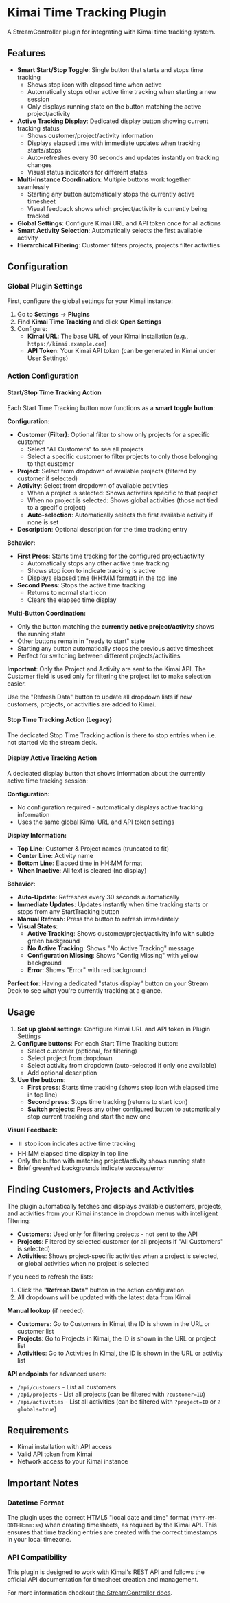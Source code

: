 # Kimai Time Tracking Plugin

A StreamController plugin for integrating with Kimai time tracking system.

## Features

- **Smart Start/Stop Toggle**: Single button that starts and stops time tracking
  - Shows stop icon with elapsed time when active
  - Automatically stops other active time tracking when starting a new session
  - Only displays running state on the button matching the active project/activity
- **Active Tracking Display**: Dedicated display button showing current tracking status
  - Shows customer/project/activity information
  - Displays elapsed time with immediate updates when tracking starts/stops
  - Auto-refreshes every 30 seconds and updates instantly on tracking changes
  - Visual status indicators for different states
- **Multi-Instance Coordination**: Multiple buttons work together seamlessly
  - Starting any button automatically stops the currently active timesheet
  - Visual feedback shows which project/activity is currently being tracked
- **Global Settings**: Configure Kimai URL and API token once for all actions
- **Smart Activity Selection**: Automatically selects the first available activity
- **Hierarchical Filtering**: Customer filters projects, projects filter activities

## Configuration

### Global Plugin Settings

First, configure the global settings for your Kimai instance:

1. Go to **Settings** → **Plugins**
2. Find **Kimai Time Tracking** and click **Open Settings**
3. Configure:
   - **Kimai URL**: The base URL of your Kimai installation (e.g., `https://kimai.example.com`)
   - **API Token**: Your Kimai API token (can be generated in Kimai under User Settings)

### Action Configuration

#### Start/Stop Time Tracking Action

Each Start Time Tracking button now functions as a **smart toggle button**:

**Configuration:**
- **Customer (Filter)**: Optional filter to show only projects for a specific customer
  - Select "All Customers" to see all projects
  - Select a specific customer to filter projects to only those belonging to that customer
- **Project**: Select from dropdown of available projects (filtered by customer if selected)
- **Activity**: Select from dropdown of available activities
  - When a project is selected: Shows activities specific to that project
  - When no project is selected: Shows global activities (those not tied to a specific project)
  - **Auto-selection**: Automatically selects the first available activity if none is set
- **Description**: Optional description for the time tracking entry

**Behavior:**
- **First Press**: Starts time tracking for the configured project/activity
  - Automatically stops any other active time tracking
  - Shows stop icon to indicate tracking is active
  - Displays elapsed time (HH:MM format) in the top line
- **Second Press**: Stops the active time tracking
  - Returns to normal start icon
  - Clears the elapsed time display

**Multi-Button Coordination:**
- Only the button matching the **currently active project/activity** shows the running state
- Other buttons remain in "ready to start" state
- Starting any button automatically stops the previous active timesheet
- Perfect for switching between different projects/activities

**Important**: Only the Project and Activity are sent to the Kimai API. The Customer field is used only for filtering the project list to make selection easier.

Use the "Refresh Data" button to update all dropdown lists if new customers, projects, or activities are added to Kimai.

#### Stop Time Tracking Action (Legacy)

The dedicated Stop Time Tracking action is there to stop entries when i.e. not started via the stream deck.

#### Display Active Tracking Action

A dedicated display button that shows information about the currently active time tracking session:

**Configuration:**
- No configuration required - automatically displays active tracking information
- Uses the same global Kimai URL and API token settings

**Display Information:**
- **Top Line**: Customer & Project names (truncated to fit)
- **Center Line**: Activity name
- **Bottom Line**: Elapsed time in HH:MM format
- **When Inactive**: All text is cleared (no display)

**Behavior:**
- **Auto-Update**: Refreshes every 30 seconds automatically
- **Immediate Updates**: Updates instantly when time tracking starts or stops from any StartTracking button
- **Manual Refresh**: Press the button to refresh immediately
- **Visual States**:
  - **Active Tracking**: Shows customer/project/activity info with subtle green background
  - **No Active Tracking**: Shows "No Active Tracking" message
  - **Configuration Missing**: Shows "Config Missing" with yellow background
  - **Error**: Shows "Error" with red background

**Perfect for**: Having a dedicated "status display" button on your Stream Deck to see what you're currently tracking at a glance.

## Usage

1. **Set up global settings**: Configure Kimai URL and API token in Plugin Settings
2. **Configure buttons**: For each Start Time Tracking button:
   - Select customer (optional, for filtering)
   - Select project from dropdown  
   - Select activity from dropdown (auto-selected if only one available)
   - Add optional description
3. **Use the buttons**: 
   - **First press**: Starts time tracking (shows stop icon with elapsed time in top line)
   - **Second press**: Stops time tracking (returns to start icon)
   - **Switch projects**: Press any other configured button to automatically stop current tracking and start the new one

**Visual Feedback:**
- ⏸️ stop icon indicates active time tracking
- HH:MM elapsed time display in top line
- Only the button with matching project/activity shows running state
- Brief green/red backgrounds indicate success/error

## Finding Customers, Projects and Activities

The plugin automatically fetches and displays available customers, projects, and activities from your Kimai instance in dropdown menus with intelligent filtering:

- **Customers**: Used only for filtering projects - not sent to the API
- **Projects**: Filtered by selected customer (or all projects if "All Customers" is selected)
- **Activities**: Shows project-specific activities when a project is selected, or global activities when no project is selected

If you need to refresh the lists:

1. Click the **"Refresh Data"** button in the action configuration
2. All dropdowns will be updated with the latest data from Kimai

**Manual lookup** (if needed):
- **Customers**: Go to Customers in Kimai, the ID is shown in the URL or customer list
- **Projects**: Go to Projects in Kimai, the ID is shown in the URL or project list
- **Activities**: Go to Activities in Kimai, the ID is shown in the URL or activity list  

**API endpoints** for advanced users:
- `/api/customers` - List all customers
- `/api/projects` - List all projects (can be filtered with `?customer=ID`)
- `/api/activities` - List all activities (can be filtered with `?project=ID` or `?globals=true`)

## Requirements

- Kimai installation with API access
- Valid API token from Kimai
- Network access to your Kimai instance

## Important Notes

### Datetime Format
The plugin uses the correct HTML5 "local date and time" format (`YYYY-MM-DDTHH:mm:ss`) when creating timesheets, as required by the Kimai API. This ensures that time tracking entries are created with the correct timestamps in your local timezone.

### API Compatibility
This plugin is designed to work with Kimai's REST API and follows the official API documentation for timesheet creation and management.

For more information checkout [the StreamController docs](https://streamcontroller.github.io/docs/latest/).
